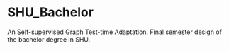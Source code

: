 # SHU_Bachelor
An Self-supervised Graph Test-time Adaptation. Final semester design of the bachelor degree in SHU. 
